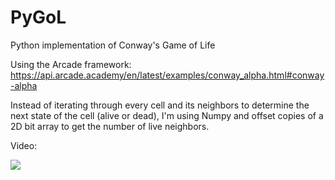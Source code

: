 # PyGoL
Python implementation of Conway's Game of Life

Using the Arcade framework: https://api.arcade.academy/en/latest/examples/conway_alpha.html#conway-alpha

Instead of iterating through every cell and its neighbors to determine the next state of the cell (alive or dead), I'm using Numpy and offset copies of a 2D bit array to get the number of live neighbors.
 
Video:

[![](http://img.youtube.com/vi/hi34mNl3XEU/0.jpg)](https://www.youtube.com/watch?v=hi34mNl3XEU "")
